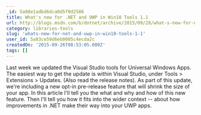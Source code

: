 ```yaml
---
_id: 5a88e1adbd6dca0d5f0d2586
title: What's new for .NET and UWP in Win10 Tools 1.1
url: http://blogs.msdn.com/b/dotnet/archive/2015/09/28/what-s-new-for-net-and-uwp-in-win10-tools-1-1.aspx
category: libraries-tools
slug: 'whats-new-for-net-and-uwp-in-win10-tools-1-1'
user_id: 5a83ce59d6eb0005c4ecda2c
createdOn: '2015-09-26T08:53:05.000Z'
tags: []
---
```


Last week we updated the Visual Studio tools for Universal Windows Apps. The easiest way to get the update is within Visual Studio, under Tools &gt; Extensions &gt; Updates. (Also read the release notes). As part of this update, we're including a new opt-in pre-release feature that will shrink the size of your app. In this article I'll tell you the what and why and how of this new feature. Then I'll tell you how it fits into the wider context -- about how improvements in .NET make their way into your UWP apps.
